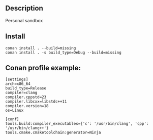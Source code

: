## Description

Personal sandbox

## Install

```
conan install . --build=missing
conan install . -s build_type=Debug --build=missing
```

## Conan profile example:

```
[settings]
arch=x86_64
build_type=Release
compiler=clang
compiler.cppstd=23
compiler.libcxx=libstdc++11
compiler.version=18
os=Linux

[conf]
tools.build:compiler_executables={'c': '/usr/bin/clang', 'cpp': '/usr/bin/clang++'}
tools.cmake.cmaketoolchain:generator=Ninja
```
